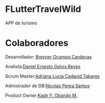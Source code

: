 # FLutterTravelWild
 APP de turismo

# Colaboradores
Desarrollador: [Breyner Ocampo Cardenas](https://github.com/BROC95)

Analista:[Daniel Ernesto Galvis Reyes](https://github.com/daniel0326)

Scrum Master:[Adriana Lucia Cadavid Tabares](https://github.com/adrianalcadavid5)

Admistrador de DB:[Nicolas Perea Santos]( https://github.com/dedassds)

Product Owner:[Kadir F. Obando M.](https://github.com/KadirObando)
